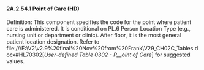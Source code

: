 #### 2A.2.54.1 Point of Care (HD)

Definition: This component specifies the code for the point where patient care is administered. It is conditional on PL.6 Person Location Type (e.g., nursing unit or department or clinic). After floor, it is the most general patient location designation. Refer to file:///E:\V2\v2.9%20final%20Nov%20from%20Frank\V29_CH02C_Tables.docx#HL70302[_User-defined Table 0302 - P__oint of Care_] for suggested values.

